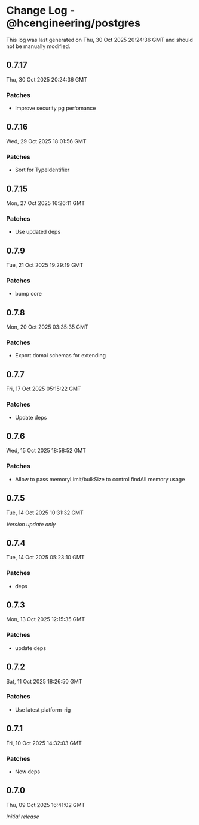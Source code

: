 # Change Log - @hcengineering/postgres

This log was last generated on Thu, 30 Oct 2025 20:24:36 GMT and should not be manually modified.

## 0.7.17
Thu, 30 Oct 2025 20:24:36 GMT

### Patches

- Improve security pg perfomance

## 0.7.16
Wed, 29 Oct 2025 18:01:56 GMT

### Patches

- Sort for TypeIdentifier

## 0.7.15
Mon, 27 Oct 2025 16:26:11 GMT

### Patches

- Use updated deps

## 0.7.9
Tue, 21 Oct 2025 19:29:19 GMT

### Patches

- bump core

## 0.7.8
Mon, 20 Oct 2025 03:35:35 GMT

### Patches

- Export domai schemas for extending

## 0.7.7
Fri, 17 Oct 2025 05:15:22 GMT

### Patches

- Update deps

## 0.7.6
Wed, 15 Oct 2025 18:58:52 GMT

### Patches

- Allow to pass memoryLimit/bulkSize to control findAll memory usage

## 0.7.5
Tue, 14 Oct 2025 10:31:32 GMT

_Version update only_

## 0.7.4
Tue, 14 Oct 2025 05:23:10 GMT

### Patches

- deps

## 0.7.3
Mon, 13 Oct 2025 12:15:35 GMT

### Patches

- update deps

## 0.7.2
Sat, 11 Oct 2025 18:26:50 GMT

### Patches

- Use latest platform-rig

## 0.7.1
Fri, 10 Oct 2025 14:32:03 GMT

### Patches

- New deps

## 0.7.0
Thu, 09 Oct 2025 16:41:02 GMT

_Initial release_

